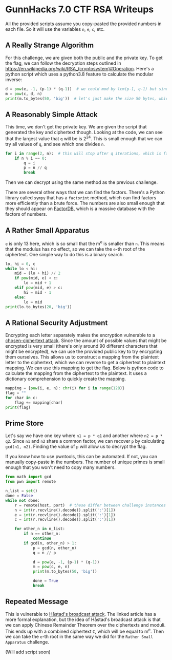 # GunnHacks 7.0 CTF RSA Writeups

All the provided scripts assume you copy-pasted the provided numbers in each file.
So it will use the variables `n`, `e`, `c`, etc.

## A Really Strange Algorithm
For this challenge, we are given both the public and the private key.
To get the flag, we can follow the decryption steps outlined in https://en.wikipedia.org/wiki/RSA_(cryptosystem)#Operation.
Here's a python script which uses a python3.8 feature to calculate the modular inverse:
```python
d = pow(e, -1, (p-1) * (q-1))  # we could mod by lcm(p-1, q-1) but since that's a factor of (p-1) * (q-1), either works
m = pow(c, d, n)
print(m.to_bytes(50, 'big'))  # let's just make the size 50 bytes, which should be longer than the flag
```


## A Reasonably Simple Attack
This time, we don't get the private key.
We are given the script that generated the key and ciphertext though.
Looking at the code, we can see that the largest value that `q` will be is 2<sup>24</sup>.
This is small enough that we can try all values of `q`, and see which one divides `n`.
```python
for i in range(2, n):  # this will stop after q iterations, which is fast enough
    if n % i == 0:
        q = i
        p = n // q
        break
```
Then we can decrypt using the same method as the previous challenge.

There are several other ways that we can find the factors.
There's a Python library called `sympy` that has a `factorint` method, which can find factors more efficiently than a brute force.
The numbers are also small enough that they should appear on [FactorDB](http://factordb.com/), which is a massive database with the factors of numbers.


## A Rather Small Apparatus
`e` is only 13 here, which is so small that the m<sup>e</sup> is smaller than `n`.
This means that the modulus has no effect, so we can take the `e`-th root of the ciphertext.
One simple way to do this is a binary search.
```python
lo, hi = 0, c
while lo < hi:
    mid = (lo + hi) // 2
    if pow(mid, e) < c:
        lo = mid + 1
    elif pow(mid, e) > c:
        hi = mid - 1
    else:
        lo = mid
print(lo.to_bytes(20, 'big'))
```


## A Rational Security Adjustment
Encrypting each letter separately makes the encryption vulnerable to a [chosen-ciphertext attack](https://en.wikipedia.org/wiki/Chosen-ciphertext_attack).
Since the amount of possible values that might be encrypted is very small (there's only around 90 different characters that might be encrypted), we can use the provided public key to try encrypting them ourselves.
This allows us to construct a mapping from the plaintext letter to the ciphertext, which we can reverse to get a ciphertext to plaintext mapping.
We can use this mapping to get the flag.
Below is python code to calculate the mapping from the ciphertext to the plaintext.
It uses a dictionary comprehension to quickly create the mapping.
```python
mapping = {pow(i, e, n): chr(i) for i in range(128)}
flag = ""
for char in c:
    flag += mapping[char]
print(flag)
```


## Prime Store
Let's say we have one key where `n1 = p * q1` and another where `n2 = p * q2`.
Since `n1` and `n2` share a common factor, we can recover `p` by calculating `gcd(n1, n2)`.
Finding the value of `p` will allow us to decrypt the flag.

If you know how to use pwntools, this can be automated.
If not, you can manually copy-paste in the numbers.
The number of unique primes is small enough that you won't need to copy many numbers.
```python
from math import gcd
from pwn import remote

n_list = set()
done = False
while not done:
    r = remote(host, port)  # these differ between challenge instances
    n = int(r.recvline().decode().split(':')[1])
    e = int(r.recvline().decode().split(':')[1])
    c = int(r.recvline().decode().split(':')[1])

    for other_n in n_list:
        if n == other_n:
            continue
        if gcd(n, other_n) > 1:
            p = gcd(n, other_n)
            q = n // p

            d = pow(e, -1, (p-1) * (q-1))
            m = pow(c, e, n)
            print(m.to_bytes(50, 'big'))

            done = True
            break
```

## Repeated Message
This is vulnerable to [Håstad's broadcast attack](https://en.wikipedia.org/wiki/Coppersmith%27s_attack#H%C3%A5stad's_broadcast_attack).
The linked article has a more formal explanation, but the idea of Håstad's broadcast attack is that we can apply Chinese Remainder Theorem over the ciphertexts and moduli.
This ends up with a combined ciphertext `C`, which will be equal to m<sup>e</sup>.
Then we can take the `e`-th root in the same way we did for the `Rather Small Apparatus` challenge.

(Will add script soon)
